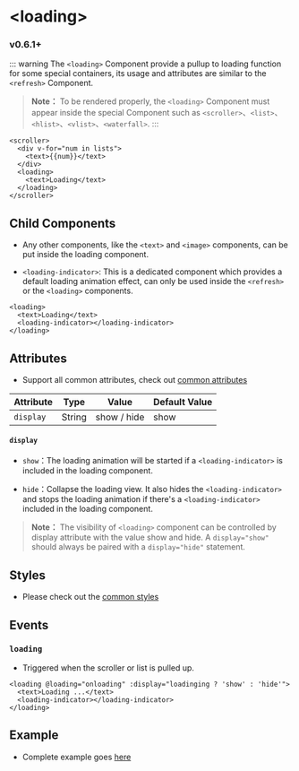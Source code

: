 # &lt;loading&gt;

### <span class="weex-version">v0.6.1+</span>

::: warning
The `<loading>` Component provide a pullup to loading function for some special containers, its usage and attributes are similar to the `<refresh>` Component.
> **Note：** To be rendered properly, the `<loading>` Component must appear inside the special Component such as `<scroller>`、`<list>`、`<hlist>`、`<vlist>`、`<waterfall>`.
:::

```vue{5}
<scroller>
  <div v-for="num in lists">
    <text>{{num}}</text>
  </div>
  <loading>
    <text>Loading</text>
  </loading>
</scroller>
```

## Child Components

 - Any other components, like the `<text>` and `<image>` components, can be put inside the loading component.

 - `<loading-indicator>`: This is a dedicated component which provides a default loading animation effect, can only be used inside the `<refresh>` or the `<loading>` components.

 ```vue{3}
 <loading>
   <text>Loading</text>
   <loading-indicator></loading-indicator>
 </loading>
 ```

## Attributes

 - Support all common attributes, check out [common attributes](../common/common-attrs)

| Attribute      | Type     | Value            | Default Value     |
| ------------- | ------ | -------------------------- | ------- |
| `display` | String | show / hide             | show      |

#### `display`

 - `show`：The loading animation will be started if a `<loading-indicator>` is included in the loading component.

 - `hide`：Collapse the loading view. It also hides the `<loading-indicator>` and stops the loading animation if there's a `<loading-indicator>` included in the loading component.

> **Note：** The visibility of `<loading>` component can be controlled by display attribute with the value show and hide. A `display="show"` should always be paired with a `display="hide"` statement.


## Styles

 - Please check out the [common styles](/wiki/common-styles.html)

## Events

### `loading`

 - Triggered when the scroller or list is pulled up.

 ```vue
 <loading @loading="onloading" :display="loadinging ? 'show' : 'hide'">
   <text>Loading ...</text>
   <loading-indicator></loading-indicator>
 </loading>
 ```

## Example

 - Complete example goes [here](http://dotwe.org/vue/70db1e2d322a50065369033cb9a5b58f)
